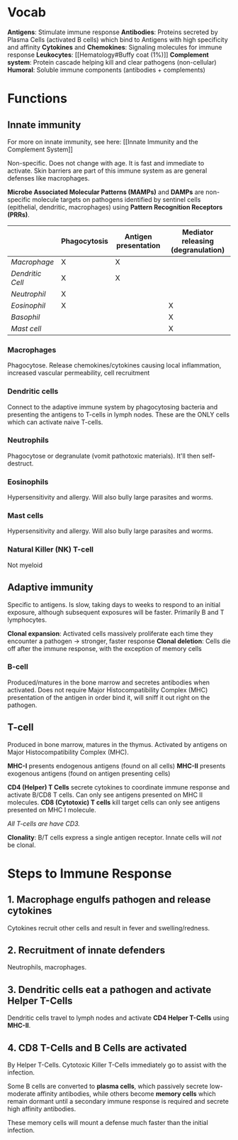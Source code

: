 # Vocab
**Antigens**: Stimulate immune response
**Antibodies**: Proteins secreted by Plasma Cells (activated B cells) which bind to Antigens with high specificity and affinity
**Cytokines** and **Chemokines**: Signaling molecules for immune response
**Leukocytes**: [[Hematology#Buffy coat (1%)]]
**Complement system**: Protein cascade helping kill and clear pathogens (non-cellular)
**Humoral**: Soluble immune components (antibodies + complements)
# Functions
## Innate immunity
For more on innate immunity, see here: [[Innate Immunity and the Complement System]]

Non-specific. Does not change with age. It is fast and immediate to activate. Skin barriers are part of this immune system as are general defenses like macrophages.

**Microbe Associated Molecular Patterns (MAMPs)** and **DAMPs** are non-specific molecule targets on pathogens identified by sentinel cells (epithelial, dendritic, macrophages) using **Pattern Recognition Receptors (PRRs)**.

|                | Phagocytosis | Antigen presentation | Mediator releasing (degranulation) |
| -------------- | ------------ | -------------------- | ---------------------------------- |
| *Macrophage*     | X            | X                    |                                    | 
| *Dendritic Cell* | X            | X                    |                                    |
| *Neutrophil*     | X            |                      |                                    |
| *Eosinophil*     | X            |                      | X                                  |
| *Basophil*       |              |                      | X                                  |
| *Mast cell*      |              |                      | X                                  |
### Macrophages
Phagocytose. Release chemokines/cytokines causing local inflammation, increased vascular permeability, cell recruitment
### Dendritic cells
Connect to the adaptive immune system by phagocytosing bacteria and presenting the antigens to T-cells in lymph nodes. These are the ONLY cells which can activate naive T-cells.
### Neutrophils
Phagocytose or degranulate (vomit pathotoxic materials). It'll then self-destruct.
### Eosinophils
Hypersensitivity and allergy. Will also bully large parasites and worms.
### Mast cells
Hypersensitivity and allergy. Will also bully large parasites and worms.
### Natural Killer (NK) T-cell
Not myeloid
## Adaptive immunity
Specific to antigens. Is slow, taking days to weeks to respond to an initial exposure, although subsequent exposures will be faster. Primarily B and T lymphocytes.

**Clonal expansion**: Activated cells massively proliferate each time they encounter a pathogen → stronger, faster response
**Clonal deletion**: Cells die off after the immune response, with the exception of memory cells
### B-cell
Produced/matures in the bone marrow and secretes antibodies when activated. Does not require Major Histocompatibility Complex (MHC) presentation of the antigen in order bind it, will sniff it out right on the pathogen.
## T-cell
Produced in bone marrow, matures in the thymus. Activated by antigens on Major Histocompatibility Complex (MHC). 

**MHC-I** presents endogenous antigens (found on all cells) 
**MHC-II** presents exogenous antigens (found on antigen presenting cells)

**CD4 (Helper) T Cells** secrete cytokines to coordinate immune
response and activate B/CD8 T cells. Can only see antigens presented on MHC II molecules.
**CD8 (Cytotoxic) T cells** kill target cells can only see antigens presented on MHC I molecule.

*All T-cells are have CD3.*

**Clonality**: B/T cells express a single antigen receptor. Innate cells will *not* be clonal.
# Steps to Immune Response
## 1. Macrophage engulfs pathogen and release cytokines
Cytokines recruit other cells and result in fever and swelling/redness.
## 2. Recruitment of innate defenders
Neutrophils, macrophages.
## 3. Dendritic cells eat a pathogen and activate Helper T-Cells
Dendritic cells travel to lymph nodes and activate **CD4 Helper T-Cells** using **MHC-II**.
## 4. CD8 T-Cells and B Cells are activated
By Helper T-Cells. Cytotoxic Killer T-Cells immediately go to assist with the infection. 

Some B cells are converted to **plasma cells**, which passively secrete low-moderate affinity antibodies, while others become **memory cells** which remain dormant until a secondary immune response is required and secrete high affinity antibodies.

These memory cells will mount a defense much faster than the initial infection.